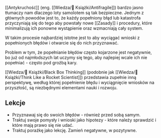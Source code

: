 [[Antykruchość]] (eng. [[Wiedza/📖 Książki/Antifragile]]) bardzo jasno tłumaczy nam dlaczego loty samolotem są tak bezpieczne. Jednym z głównych powodów jest to, że każdy popełniony błąd lub katastrofa przyczyniają się do tego aby powstały nowe [[Zasady]] i procedury, które minimalizują ich ponowne wystąpienie oraz wzmacniają cały system.

W takim procesie najbardziej istotne jest to aby wyciągać wnioski z popełnionych błędów i otwarcie się do nich przyznawać. 

Problem w tym, że popełnianie błędów często kojarzone jest negatywnie, bo już od najmłodszych lat uczymy się tego, aby najlepiej wcale ich nie popełniać - często pod groźbą kary.

[[Wiedza/📖 Książki/Black Box Thinking]] (podobnie jak [[Wiedza/📖 Książki/Think Like a Rocket Scientist]]) przedstawia zupełnie inną perspektywę, według której popełnienie błędu i wyciągnięcie wniosków na przyszłość, są niezbędnymi elementami nauki i rozwoju. 

## Lekcje
- Przyznawaj się do swoich błędów - również przed sobą samym.
- Traktuj swoje pomysły i wnioski jako hipotezy - które należy sprawdzić i które mają prawo się nie udać.
- Traktuj porażkę jako lekcję. Zamień negatywne, w pozytywne.